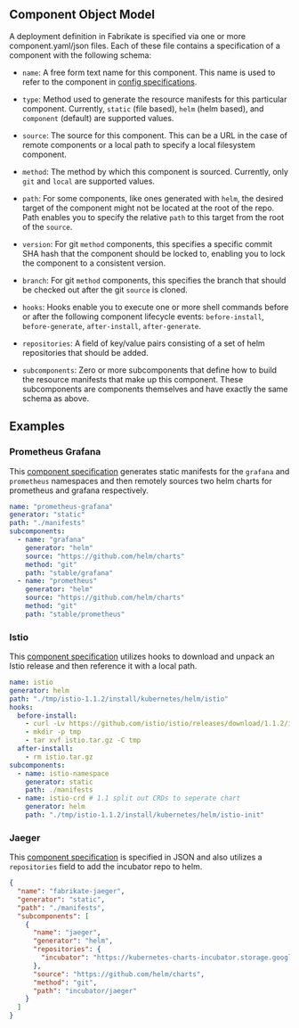 ## Component Object Model

A deployment definition in Fabrikate is specified via one or more component.yaml/json files. Each of these file contains a
specification of a component with the following schema:

- `name`: A free form text name for this component. This name is used to refer to the component in [config specifications](./config.md).

- `type`: Method used to generate the resource manifests for this particular component. Currently, `static` (file based), `helm` (helm based), and `component` (default) are supported values.

- `source`: The source for this component. This can be a URL in the case of remote components or a local path to specify a local filesystem component.

- `method`: The method by which this component is sourced. Currently, only `git` and `local` are supported values.

- `path`: For some components, like ones generated with `helm`, the desired target of the component might not be located at the root of the repo. Path enables you to specify the relative `path` to this target from the root of the `source`.

- `version`: For git `method` components, this specifies a specific commit SHA hash that the component should be locked to, enabling you to lock the component to a consistent version.

- `branch`: For git `method` components, this specifies the branch that should be checked out after the git `source` is cloned.

- `hooks`: Hooks enable you to execute one or more shell commands before or after the following component lifecycle events: `before-install`, `before-generate`, `after-install`, `after-generate`.

- `repositories`: A field of key/value pairs consisting of a set of helm repositories that should be added.

- `subcomponents`: Zero or more subcomponents that define how to build the resource manifests that make up this component. These subcomponents are components themselves and have exactly the same schema as above.

## Examples

### Prometheus Grafana

This [component specification](https://github.com/timfpark/fabrikate-prometheus-grafana) generates static manifests for the `grafana` and `prometheus` namespaces and then remotely sources two helm charts for prometheus and grafana respectively.

```yaml
name: "prometheus-grafana"
generator: "static"
path: "./manifests"
subcomponents:
  - name: "grafana"
    generator: "helm"
    source: "https://github.com/helm/charts"
    method: "git"
    path: "stable/grafana"
  - name: "prometheus"
    generator: "helm"
    source: "https://github.com/helm/charts"
    method: "git"
    path: "stable/prometheus"
```

### Istio

This [component specification](https://github.com/evanlouie/fabrikate-istio) utilizes hooks to download and unpack an Istio release and then reference it with a local path.

```yaml
name: istio
generator: helm
path: "./tmp/istio-1.1.2/install/kubernetes/helm/istio"
hooks:
  before-install:
    - curl -Lv https://github.com/istio/istio/releases/download/1.1.2/istio-1.1.2-linux.tar.gz -o istio.tar.gz
    - mkdir -p tmp
    - tar xvf istio.tar.gz -C tmp
  after-install:
    - rm istio.tar.gz
subcomponents:
  - name: istio-namespace
    generator: static
    path: ./manifests
  - name: istio-crd # 1.1 split out CRDs to seperate chart
    generator: helm
    path: "./tmp/istio-1.1.2/install/kubernetes/helm/istio-init"
```

### Jaeger

This [component specification](https://github.com/bnookala/fabrikate-jaeger) is specified in JSON and also utilizes a `repositories` field to add the incubator repo to helm.

```json
{
  "name": "fabrikate-jaeger",
  "generator": "static",
  "path": "./manifests",
  "subcomponents": [
    {
      "name": "jaeger",
      "generator": "helm",
      "repositories": {
        "incubator": "https://kubernetes-charts-incubator.storage.googleapis.com/"
      },
      "source": "https://github.com/helm/charts",
      "method": "git",
      "path": "incubator/jaeger"
    }
  ]
}
```
